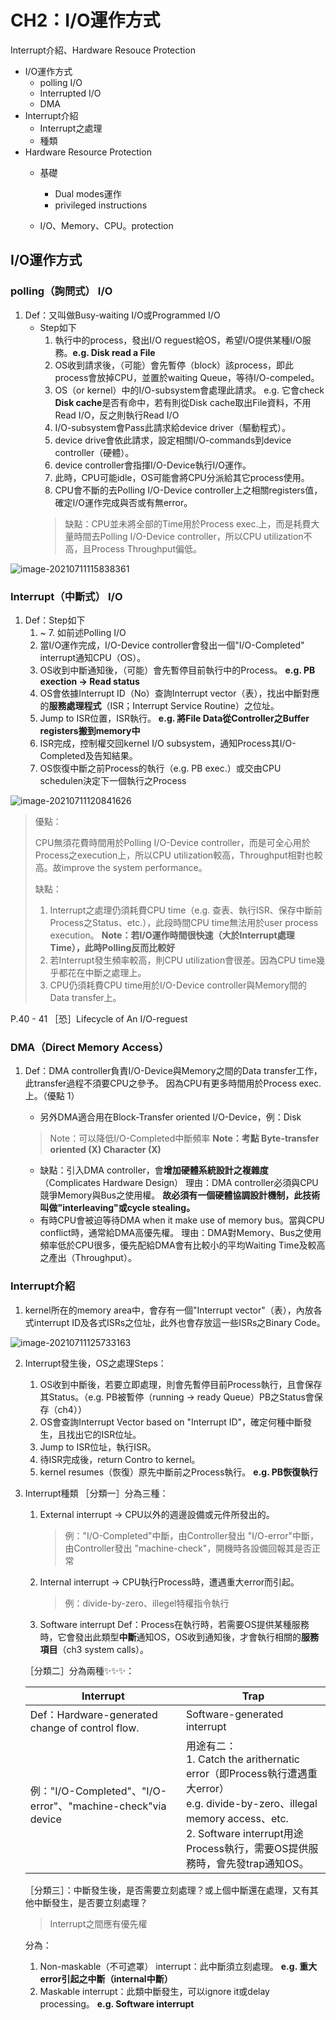 # CH2：I/O運作方式

Interrupt介紹、Hardware Resouce Protection

- I/O運作方式
   - polling I/O
   - Interrupted I/O
   - DMA
- Interrupt介紹
   - Interrupt之處理
   - 種類
- Hardware Resource Protection
   - 基礎
      - Dual modes運作
      - privileged instructions
      
   - I/O、Memory、CPU。protection
## I/O運作方式
### polling（詢問式） I/O
1. Def：又叫做Busy-waiting I/O或Programmed I/O
   - Step如下
      1. 執行中的process，發出I/O reguest給OS，希望I/O提供某種I/O服務。**e.g. Disk read a File**
      2. OS收到請求後，（可能）會先暫停（block）該process，即此process會放掉CPU，並置於waiting Queue，等待I/O-compeled。
      3. OS（or kernel）中的I/O-subsystem會處理此請求。
         e.g. 它會check **Disk cache**是否有命中，若有則從Disk cache取出File資料，不用Read I/O，反之則執行Read I/O
      4. I/O-subsystem會Pass此請求給device driver（驅動程式）。
      5. device drive會依此請求，設定相關I/O-commands到device controller（硬體）。
      6. device controller會指揮I/O-Device執行I/O運作。
      7. 此時，CPU可能idle，OS可能會將CPU分派給其它process使用。
      8. CPU會不斷的去Polling I/O-Device controller上之相關registers值，確定I/O運作完成與否或有無error。
      > 缺點：CPU並未將全部的Time用於Process exec.上，而是耗費大量時間去Polling I/O-Device controller，所以CPU utilization不高，且Process Throughput偏低。

![image-20210711115838361](./Imgaes/image-20210711115838361.png)

### Interrupt（中斷式） I/O
1. Def：Step如下
   1. ~   7. 如前述Polling I/O
   8. 當I/O運作完成，I/O-Device controller會發出一個"I/O-Completed" interrupt通知CPU（OS）。
   9. OS收到中斷通知後，（可能）會先暫停目前執行中的Process。
      **e.g. PB exection -> Read status**
   10. OS會依據Interrupt ID（No）查詢Interrupt vector（表），找出中斷對應的**服務處理程式**（ISR；Interrupt Service Routine）之位址。
   11. Jump to ISR位置，ISR執行。
         **e.g. 將File Data從Controller之Buffer registers搬到memory中**
   12. ISR完成，控制權交回kernel I/O subsystem，通知Process其I/O-Completed及告知結果。
   13. OS恢復中斷之前Process的執行（e.g. PB exec.）或交由CPU schedulen決定下一個執行之Process

![image-20210711120841626](./Imgaes/image-20210711120841626.png)

> 優點：
> 
> CPU無須花費時間用於Polling I/O-Device controller，而是可全心用於Process之execution上，所以CPU utilization較高，Throughput相對也較高。故improve the system performance。
> 
> 缺點：
> 1. Interrupt之處理仍須耗費CPU time（e.g. 查表、執行ISR、保存中斷前Process之Status、etc.），此段時間CPU time無法用於user process execution。
>    **Note：若I/O運作時間很快速（大於Interrupt處理Time），此時Polling反而比較好**
> 2. 若Interrupt發生頻率較高，則CPU utilization會很差。因為CPU time幾乎都花在中斷之處理上。
> 3. CPU仍須耗費CPU time用於I/O-Device controller與Memory間的Data transfer上。

   P.40 - 41 ［恐］Lifecycle of An I/O-reguest

### DMA（Direct Memory Access）
1. Def：DMA controller負責I/O-Device與Memory之間的Data transfer工作，此transfer過程不須要CPU之參予。
   因為CPU有更多時間用於Process exec.上。（優點 1）
   - 另外DMA適合用在Block-Transfer oriented I/O-Device，例：Disk
   > Note：可以降低I/O-Completed中斷頻率
   > **Note：考點
   >  Byte-transfer oriented (X)
   >  Character (X)**

   - 缺點：引入DMA controller，會**增加硬體系統設計之複雜度**（Complicates Hardware Design）
      理由：DMA controller必須與CPU競爭Memory與Bus之使用權。
      **故必須有一個硬體協調設計機制，此技術叫做"interleaving"或cycle stealing。**
   - 有時CPU會被迫等待DMA when it make use of memory bus。當與CPU conflict時，通常給DMA高優先權。
      理由：DMA對Memory、Bus之使用頻率低於CPU很多，優先配給DMA會有比較小的平均Waiting Time及較高之產出（Throughput）。
### Interrupt介紹
1. kernel所在的memory area中，會存有一個"Interrupt vector"（表），內放各式interrupt ID及各式ISRs之位址，此外也會存放這一些ISRs之Binary Code。

![image-20210711125733163](./Imgaes/image-20210711125733163.png)

2. Interrupt發生後，OS之處理Steps：
   1. OS收到中斷後，若要立即處理，則會先暫停目前Process執行，且會保存其Status。（e.g. PB被暫停（running -> ready Queue）PB之Status會保存（ch4））
   2. OS會查詢Interrupt Vector based on "Interrupt ID"，確定何種中斷發生，且找出它的ISR位址。
   3. Jump to ISR位址，執行ISR。
   4. 待ISR完成後，return Contro to kernel。
   5. kernel resumes（恢復）原先中斷前之Process執行。
      **e.g. PB恢復執行**
   
3. Interrupt種類
   ［分類一］分為三種：

   1. External interrupt
      -> CPU以外的週邊設備或元件所發出的。
      > 例："I/O-Completed"中斷，由Controller發出
      >    "I/O-error"中斷，由Controller發出
      >    "machine-check"，開機時各設備回報其是否正常
      
   2. Internal interrupt
      -> CPU執行Process時，遭遇重大error而引起。
      
      > 例：divide-by-zero、illegel特權指令執行
      
   3. Software interrupt
      Def：Process在執行時，若需要OS提供某種服務時，它會發出此類型**中斷**通知OS，OS收到通知後，才會執行相關的**服務項目**（ch3 system calls）。
   
   
   
   ［分類二］分為兩種✨✨✨：
   
   | Interrupt                                                   | Trap                                                         |
   | ----------------------------------------------------------- | ------------------------------------------------------------ |
   | Def：Hardware-generated change of control flow.             | Software-generated interrupt                                 |
   | 例："I/O-Completed"、"I/O-error"、"machine-check"via device | 用途有二：<br />1. Catch the arithernatic error（即Process執行遭遇重大error）<br />e.g. divide-by-zero、illegal memory access、etc.<br />2. Software interrupt用途Process執行，需要OS提供服務時，會先發trap通知OS。 |
   
   ［分類三］：中斷發生後，是否需要立刻處理？或上個中斷還在處理，又有其他中斷發生，是否要立刻處理？
   > Interrupt之間應有優先權

   分為：
   1. Non-maskable（不可遮罩） interrupt：此中斷須立刻處理。
      **e.g. 重大error引起之中斷（internal中斷）**
   2. Maskable interrupt：此類中斷發生，可以ignore it或delay processing。
      **e.g. Software interrupt**